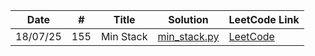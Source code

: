 |Date    | #  | Title         | Solution                            | LeetCode Link                                      |
|--------|----|---------------|-------------------------------------|----------------------------------------------------|
|18/07/25|155 |  Min Stack    |[min_stack.py](solutions/min_stack.py) |  [LeetCode](https://leetcode.com/problems/min-stack/description/)|                   
